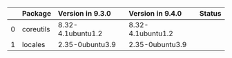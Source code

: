 <!-- markdown-link-check-disable -->

|    | Package   | Version in 9.3.0   | Version in 9.4.0   | Status   |
|---:|:----------|:-------------------|:-------------------|:---------|
|  0 | coreutils | 8.32-4.1ubuntu1.2  | 8.32-4.1ubuntu1.2  |          |
|  1 | locales   | 2.35-0ubuntu3.9    | 2.35-0ubuntu3.9    |          |